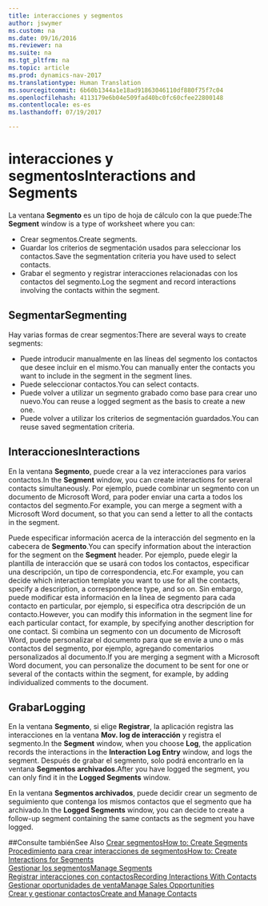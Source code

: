 ```yaml
---
title: interacciones y segmentos
author: jswymer
ms.custom: na
ms.date: 09/16/2016
ms.reviewer: na
ms.suite: na
ms.tgt_pltfrm: na
ms.topic: article
ms.prod: dynamics-nav-2017
ms.translationtype: Human Translation
ms.sourcegitcommit: 6b60b1344a1e18ad91863046110df880f75f7c04
ms.openlocfilehash: 4113179e6b04e509fad40bc0fc60cfee22800148
ms.contentlocale: es-es
ms.lasthandoff: 07/19/2017

---
```

# <a name="interactions-and-segments"></a><span data-ttu-id="f47e3-102">interacciones y segmentos</span><span class="sxs-lookup"><span data-stu-id="f47e3-102">Interactions and Segments</span></span>
<span data-ttu-id="f47e3-103">La ventana **Segmento** es un tipo de hoja de cálculo con la que puede:</span><span class="sxs-lookup"><span data-stu-id="f47e3-103">The **Segment** window is a type of worksheet where you can:</span></span>

* <span data-ttu-id="f47e3-104">Crear segmentos.</span><span class="sxs-lookup"><span data-stu-id="f47e3-104">Create segments.</span></span>
* <span data-ttu-id="f47e3-105">Guardar los criterios de segmentación usados para seleccionar los contactos.</span><span class="sxs-lookup"><span data-stu-id="f47e3-105">Save the segmentation criteria you have used to select contacts.</span></span>
* <span data-ttu-id="f47e3-106">Grabar el segmento y registrar interacciones relacionadas con los contactos del segmento.</span><span class="sxs-lookup"><span data-stu-id="f47e3-106">Log the segment and record interactions involving the contacts within the segment.</span></span>

## <a name="segmenting"></a><span data-ttu-id="f47e3-107">Segmentar</span><span class="sxs-lookup"><span data-stu-id="f47e3-107">Segmenting</span></span>
<span data-ttu-id="f47e3-108">Hay varias formas de crear segmentos:</span><span class="sxs-lookup"><span data-stu-id="f47e3-108">There are several ways to create segments:</span></span>

* <span data-ttu-id="f47e3-109">Puede introducir manualmente en las líneas del segmento los contactos que desee incluir en el mismo.</span><span class="sxs-lookup"><span data-stu-id="f47e3-109">You can manually enter the contacts you want to include in the segment in the segment lines.</span></span>
* <span data-ttu-id="f47e3-110">Puede seleccionar contactos.</span><span class="sxs-lookup"><span data-stu-id="f47e3-110">You can select contacts.</span></span>
* <span data-ttu-id="f47e3-111">Puede volver a utilizar un segmento grabado como base para crear uno nuevo.</span><span class="sxs-lookup"><span data-stu-id="f47e3-111">You can reuse a logged segment as the basis to create a new one.</span></span>
* <span data-ttu-id="f47e3-112">Puede volver a utilizar los criterios de segmentación guardados.</span><span class="sxs-lookup"><span data-stu-id="f47e3-112">You can reuse saved segmentation criteria.</span></span>

## <a name="interactions"></a><span data-ttu-id="f47e3-113">Interacciones</span><span class="sxs-lookup"><span data-stu-id="f47e3-113">Interactions</span></span>
<span data-ttu-id="f47e3-114">En la ventana **Segmento**, puede crear a la vez interacciones para varios contactos.</span><span class="sxs-lookup"><span data-stu-id="f47e3-114">In the **Segment** window, you can create interactions for several contacts simultaneously.</span></span> <span data-ttu-id="f47e3-115">Por ejemplo, puede combinar un segmento con un documento de Microsoft Word, para poder enviar una carta a todos los contactos del segmento.</span><span class="sxs-lookup"><span data-stu-id="f47e3-115">For example, you can merge a segment with a Microsoft Word document, so that you can send a letter to all the contacts in the segment.</span></span>

<span data-ttu-id="f47e3-116">Puede especificar información acerca de la interacción del segmento en la cabecera de **Segmento**.</span><span class="sxs-lookup"><span data-stu-id="f47e3-116">You can specify information about the interaction for the segment on the **Segment** header.</span></span> <span data-ttu-id="f47e3-117">Por ejemplo, puede elegir la plantilla de interacción que se usará con todos los contactos, especificar una descripción, un tipo de correspondencia, etc.</span><span class="sxs-lookup"><span data-stu-id="f47e3-117">For example, you can decide which interaction template you want to use for all the contacts, specify a description, a correspondence type, and so on.</span></span> <span data-ttu-id="f47e3-118">Sin embargo, puede modificar esta información en la línea de segmento para cada contacto en particular, por ejemplo, si especifica otra descripción de un contacto.</span><span class="sxs-lookup"><span data-stu-id="f47e3-118">However, you can modify this information in the segment line for each particular contact, for example, by specifying another description for one contact.</span></span> <span data-ttu-id="f47e3-119">Si combina un segmento con un documento de Microsoft Word, puede personalizar el documento para que se envíe a uno o más contactos del segmento, por ejemplo, agregando comentarios personalizados al documento.</span><span class="sxs-lookup"><span data-stu-id="f47e3-119">If you are merging a segment with a Microsoft Word document, you can personalize the document to be sent for one or several of the contacts within the segment, for example, by adding individualized comments to the document.</span></span>

## <a name="logging"></a><span data-ttu-id="f47e3-120">Grabar</span><span class="sxs-lookup"><span data-stu-id="f47e3-120">Logging</span></span>
<span data-ttu-id="f47e3-121">En la ventana **Segmento**, si elige **Registrar**, la aplicación registra las interacciones en la ventana **Mov. log de interacción** y registra el segmento.</span><span class="sxs-lookup"><span data-stu-id="f47e3-121">In the **Segment** window, when you choose **Log**, the application records the interactions in the **Interaction Log Entry** window, and logs the segment.</span></span> <span data-ttu-id="f47e3-122">Después de grabar el segmento, solo podrá encontrarlo en la ventana **Segmentos archivados**.</span><span class="sxs-lookup"><span data-stu-id="f47e3-122">After you have logged the segment, you can only find it in the **Logged Segments** window.</span></span>

<span data-ttu-id="f47e3-123">En la ventana **Segmentos archivados**, puede decidir crear un segmento de seguimiento que contenga los mismos contactos que el segmento que ha archivado.</span><span class="sxs-lookup"><span data-stu-id="f47e3-123">In the **Logged Segments** window, you can decide to create a follow-up segment containing the same contacts as the segment you have logged.</span></span>


##<a name="see-also"></a><span data-ttu-id="f47e3-124">Consulte también</span><span class="sxs-lookup"><span data-stu-id="f47e3-124">See Also</span></span>
[<span data-ttu-id="f47e3-125">Crear segmentos</span><span class="sxs-lookup"><span data-stu-id="f47e3-125">How to: Create Segments</span></span>](marketing-how-create-segment.md)  
[<span data-ttu-id="f47e3-126">Procedimiento para crear interacciones de segmentos</span><span class="sxs-lookup"><span data-stu-id="f47e3-126">How to: Create Interactions for Segments</span></span>](marketing-how-create-interactions.md)  
[<span data-ttu-id="f47e3-127">Gestionar los segmentos</span><span class="sxs-lookup"><span data-stu-id="f47e3-127">Manage Segments</span></span>](marketing-segments.md)  
[<span data-ttu-id="f47e3-128">Registrar interacciones con contactos</span><span class="sxs-lookup"><span data-stu-id="f47e3-128">Recording Interactions With Contacts</span></span>](marketing-interactions.md)  
[<span data-ttu-id="f47e3-129">Gestionar oportunidades de venta</span><span class="sxs-lookup"><span data-stu-id="f47e3-129">Manage Sales Opportunities</span></span>](marketing-manage-sales-opportunities.md)  
[<span data-ttu-id="f47e3-130">Crear y gestionar contactos</span><span class="sxs-lookup"><span data-stu-id="f47e3-130">Create and Manage Contacts</span></span>](marketing-contacts.md)

